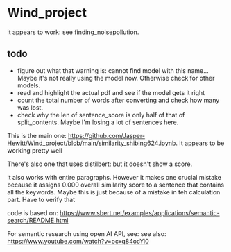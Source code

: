 # Wind_project

it appears to work: see finding_noisepollution. 

## todo
- figure out what that warning is: cannot find model with this name... Maybe it's not really using the model now. Otherwise check for other models.
- read and highlight the actual pdf and see if the model gets it right
- count the total number of words after converting and check how many was lost.
- check why the len of sentence_score is only half of that of split_contents. Maybe I'm losing a lot of sentences here. 

This is the main one: https://github.com/Jasper-Hewitt/Wind_project/blob/main/similarity_shibing624.ipynb. It appears to be working pretty well

There's also one that uses distilbert: but it doesn't show a score. 

it also works with entire paragraphs. However it makes one crucial mistake because it assigns 0.000 overall similarity score to a sentence that contains all the keywords. Maybe this is just because of a mistake in teh calculation part. Have to verify that

code is based on: https://www.sbert.net/examples/applications/semantic-search/README.html




For semantic research using open AI API, see: 
see also: https://www.youtube.com/watch?v=ocxq84ocYi0 
